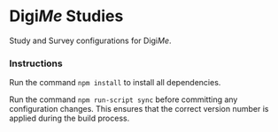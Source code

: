 # Digi*Me* Studies

Study and Survey configurations for Digi*Me*.

### Instructions

Run the command `npm install` to install all dependencies.

Run the command `npm run-script sync` before committing any configuration changes. This ensures that the correct version number is applied during the build process.
